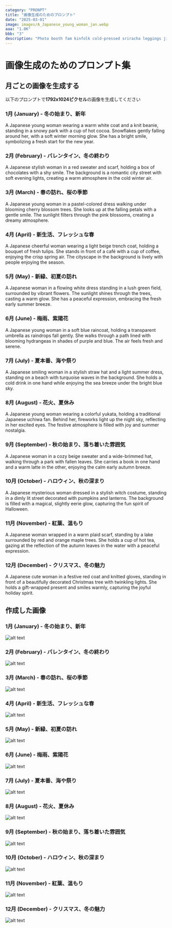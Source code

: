 ```yaml
---
category: "PRONPT"
title: "画像生成のためのプロンプト"
date: "2025-03-01"
image: images/A_Japanese_young_woman_jan.webp
aaa: "1.0K"
bbb: "3"
description: "Photo booth fam kinfolk cold-pressed sriracha leggings jianbing microdosing tousled waistcoat."
---
```


# 画像生成のためのプロンプト集

## 月ごとの画像を生成する

以下のプロンプトで**1792x1024ピクセル**の画像を生成してください

### 1月 (January) - 冬の始まり、新年
A Japanese young woman wearing a warm white coat and a knit beanie, standing in a snowy park with a cup of hot cocoa. Snowflakes gently falling around her, with a soft winter morning glow. She has a bright smile, symbolizing a fresh start for the new year.

### 2月 (February) - バレンタイン、冬の終わり
A Japanese stylish woman in a red sweater and scarf, holding a box of chocolates with a shy smile. The background is a romantic city street with soft evening lights, creating a warm atmosphere in the cold winter air.

### 3月 (March) - 春の訪れ、桜の季節
A Japanese young woman in a pastel-colored dress walking under blooming cherry blossom trees. She looks up at the falling petals with a gentle smile. The sunlight filters through the pink blossoms, creating a dreamy atmosphere.

### 4月 (April) - 新生活、フレッシュな春
A Japanese cheerful woman wearing a light beige trench coat, holding a bouquet of fresh tulips. She stands in front of a café with a cup of coffee, enjoying the crisp spring air. The cityscape in the background is lively with people enjoying the season.

### 5月 (May) - 新緑、初夏の訪れ
A Japanese woman in a flowing white dress standing in a lush green field, surrounded by vibrant flowers. The sunlight shines through the trees, casting a warm glow. She has a peaceful expression, embracing the fresh early summer breeze.

### 6月 (June) - 梅雨、紫陽花
A Japanese young woman in a soft blue raincoat, holding a transparent umbrella as raindrops fall gently. She walks through a path lined with blooming hydrangeas in shades of purple and blue. The air feels fresh and serene.

### 7月 (July) - 夏本番、海や祭り
A Japanese smiling woman in a stylish straw hat and a light summer dress, standing on a beach with turquoise waves in the background. She holds a cold drink in one hand while enjoying the sea breeze under the bright blue sky.

### 8月 (August) - 花火、夏休み
A Japanese young woman wearing a colorful yukata, holding a traditional Japanese uchiwa fan. Behind her, fireworks light up the night sky, reflecting in her excited eyes. The festive atmosphere is filled with joy and summer nostalgia.

### 9月 (September) - 秋の始まり、落ち着いた雰囲気
A Japanese woman in a cozy beige sweater and a wide-brimmed hat, walking through a park with fallen leaves. She carries a book in one hand and a warm latte in the other, enjoying the calm early autumn breeze.

### 10月 (October) - ハロウィン、秋の深まり
A Japanese mysterious woman dressed in a stylish witch costume, standing in a dimly lit street decorated with pumpkins and lanterns. The background is filled with a magical, slightly eerie glow, capturing the fun spirit of Halloween.

### 11月 (November) - 紅葉、温もり
A Japanese woman wrapped in a warm plaid scarf, standing by a lake surrounded by red and orange maple trees. She holds a cup of hot tea, gazing at the reflection of the autumn leaves in the water with a peaceful expression.

### 12月 (December) - クリスマス、冬の魅力
A Japanese cute woman in a festive red coat and knitted gloves, standing in front of a beautifully decorated Christmas tree with twinkling lights. She holds a gift-wrapped present and smiles warmly, capturing the joyful holiday spirit.

## 作成した画像

### 1月 (January) - 冬の始まり、新年
![alt text](/images/A_Japanese_young_woman_jan.webp) 
### 2月 (February) - バレンタイン、冬の終わり
![alt text](/images/A_Japanese_stylish_woman_feb.webp) 
### 3月 (March) - 春の訪れ、桜の季節
![alt text](/images/A_Japanese_young_woman_mar.webp)
### 4月 (April) - 新生活、フレッシュな春
![alt text](/images/A_Japanese_cheerful_woman_apr.webp)
### 5月 (May) - 新緑、初夏の訪れ
![alt text](/images/A_Japanese_woman_may.webp) 
### 6月 (June) - 梅雨、紫陽花
![alt text](/images/A_Japanese_young_woman_jun.webp)
### 7月 (July) - 夏本番、海や祭り
![alt text](/images/A_Japanese_smiling_woman_jul.webp) 
### 8月 (August) - 花火、夏休み
![alt text](/images/A_Japanese_young_woman_aug.webp) 
### 9月 (September) - 秋の始まり、落ち着いた雰囲気
![alt text](/images/A_Japanese_woman_sep.webp) 
### 10月 (October) - ハロウィン、秋の深まり
![alt text](/images/A_Japanese_mysterious_woman_oct.webp) 
### 11月 (November) - 紅葉、温もり
![alt text](/images/A_Japanese_woman_nov.webp) 
### 12月 (December) - クリスマス、冬の魅力
![alt text](/images/A_Japanese_cute_woman_dec.webp) 



